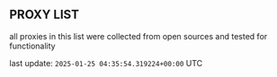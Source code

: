 ## PROXY LIST

all proxies in this list were collected from open sources and tested for functionality

last update: `2025-01-25 04:35:54.319224+00:00` UTC